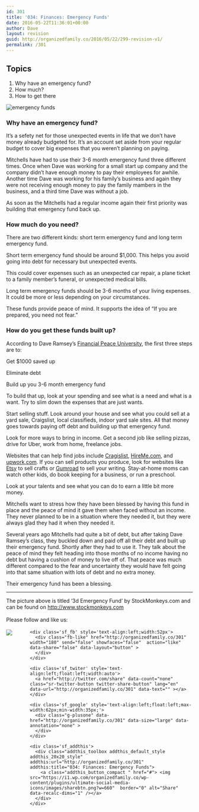 ```yaml
---
id: 301
title: '034: Finances: Emergency Funds'
date: 2016-05-22T11:36:01+00:00
author: Dave
layout: revision
guid: http://organizedfamily.co/2016/05/22/299-revision-v1/
permalink: /301
---
```

## Topics

  1. Why have an emergency fund?
  2. How much?
  3. How to get there

<img src="https://i1.wp.com/organizedfamily.co/wp-content/uploads/2016/05/emergency_fund.jpg?w=660" alt="emergency funds" data-recalc-dims="1" /> 

### Why have an emergency fund?

It&#8217;s a sefety net for those unexpected events in life that we don&#8217;t have money already budgeted for. It&#8217;s an account set aside from your regular budget to cover big expenses that you weren&#8217;t planning on paying.

Mitchells have had to use their 3-6 month emergency fund three different times. Once when Dave was working for a small start up company and the company didn&#8217;t have enough money to pay their employees for awhile. Another time Dave was working for his family&#8217;s business and again they were not receiving enough money to pay the family mambers in the business, and a third time Dave was without a job.

As soon as the Mitchells had a regular income again their first priority was building that emergency fund back up.

### How much do you need?

There are two different kinds: short term emergency fund and long term emergency fund.

Short term emergency fund should be around $1,000. This helps you avoid going into debt for necessary but unexpected events.

This could cover expenses such as an unexpected car repair, a plane ticket to a family member&#8217;s funeral, or unexpected medical bills.

Long term emergency funds should be 3-6 months of your living expenses. It could be more or less depending on your circumstances.

These funds provide peace of mind. It supports the idea of &#8220;If you are prepared, you need not fear.&#8221;

### How do you get these funds built up?

According to Dave Ramsey&#8217;s [Financial Peace University](http://www.daveramsey.com/fpu/), the first three steps are to:

Get $1000 saved up

Eliminate debt

Build up you 3-6 month emergency fund

To build that up, look at your spending and see what is a need and what is a want. Try to slim down the expenses that are just wants.

Start selling stuff. Look around your house and see what you could sell at a yard sale, Craigslist, local classifieds, indoor yard sale sites. All that money goes towards paying off debt and building up that emergency fund.

Look for more ways to bring in income. Get a second job like selling pizzas, drive for Uber, work from home, freelance jobs.

Websites that can help find jobs include [Cragislist](https://www.craigslist.org/about/sites), [HireMe.com](http://hireme.com/), and [upwork,com](https://www.upwork.com/?r). If you can sell products you produce, look for websites like [Etsy](https://www.etsy.com/?utm_source=google&utm_medium=cpc&utm_term=etsy_exact&utm_campaign=Search_US_Google-Branded-Etsy-Brand-Exact&utm_ag=A1&utm_custom1=817d4cea-91a0-4e69-89dd-a10216a3a9e0&gclid=COnkkeiR7swCFZeEaQodrNYHCw) to sell crafts or [Gumroad](https://gumroad.com/) to sell your writing. Stay-at-home moms can watch other kids, do book keeping for a business, or run a preschool.

Look at your talents and see what you can do to earn a little bit more money.

Mitchells want to stress how they have been blessed by having this fund in place and the peace of mind it gave them when faced without an income. They never planned to be in a situation where they needed it, but they were always glad they had it when they needed it.

Several years ago Mitchells had quite a bit of debt, but after taking Dave Ramsey&#8217;s class, they buckled down and paid off all their debt and built up their emergency fund. Shortly after they had to use it. They talk about the peace of mind they felt heading into those months of no income having no debt but having a cushion of money to live off of. That peace was much different compared to the fear and uncertainty they would have felt going into that same situation with lots of debt and no extra money.

Their emergency fund has been a blessing.

* * *

The picture above is titled &#8216;3d Emergency Fund&#8217; by StockMonkeys.com and can be found on http://www.stockmonkeys.com

<div class='sfsi_Sicons' style='width: 100%; display: inline-block; vertical-align: middle; text-align:left'>
  <div style='margin:0px 8px 0px 0px; line-height: 24px'>
    <span>Please follow and like us:</span>
  </div>
  
  <div class='sfsi_socialwpr'>
    <div class='sf_subscrbe' style='text-align:left;float:left;width:64px'>
      <a href="http://www.specificfeeds.com/widget/emailsubscribe/MTc5ODgx/OA==/" target="_blank"><img src="https://i2.wp.com/organizedfamily.co/wp-content/plugins/ultimate-social-media-icons/images/follow_subscribe.png?w=660" data-recalc-dims="1" /></a>
    </div>
    
    <div class='sf_fb' style='text-align:left;width:52px'>
      <div class="fb-like" href="http://organizedfamily.co/301" width="180" send="false" showfaces="false"  action="like" data-share="false" data-layout="button" >
      </div>
    </div>
    
    <div class='sf_twiter' style='text-align:left;float:left;width:auto'>
      <a href="http://twitter.com/share" data-count="none" class="sr-twitter-button twitter-share-button" lang="en" data-url="http://organizedfamily.co/301" data-text="" ></a>
    </div>
    
    <div class='sf_google' style='text-align:left;float:left;max-width:62px;min-width:35px;'>
      <div class="g-plusone" data-href="http://organizedfamily.co/301" data-size="large" data-annotation="none" >
      </div>
    </div>
    
    <div class='sf_addthis'>
      <div class="addthis_toolbox addthis_default_style addthis_20x20_style" addthis:url="http://organizedfamily.co/301" addthis:title="034: Finances: Emergency Funds">
        <a class="addthis_button_compact " href="#"> <img src="https://i1.wp.com/organizedfamily.co/wp-content/plugins/ultimate-social-media-icons/images/sharebtn.png?w=660"  border="0" alt="Share" data-recalc-dims="1" /></a>
      </div>
    </div>
  </div>
</div>